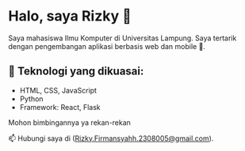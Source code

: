 



# Halo, saya Rizky 👋

Saya mahasiswa Ilmu Komputer di Universitas Lampung. Saya tertarik dengan pengembangan aplikasi berbasis web dan mobile 📱.

## 🚀 Teknologi yang dikuasai:
- HTML, CSS, JavaScript
- Python
- Framework: React, Flask

Mohon bimbingannya ya rekan-rekan



📫 Hubungi saya di (Rizky.Firmansyahh.2308005@gmail.com).

